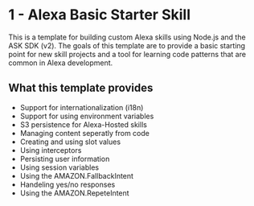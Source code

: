 # 1 - Alexa Basic Starter Skill

This is a template for building custom Alexa skills using Node.js and the ASK SDK (v2). The goals of this template are to provide a basic starting point for new skill projects and a tool for learning code patterns that are common in Alexa development.

## What this template provides

- Support for internationalization (i18n)
- Support for using environment variables 
- S3 persistence for Alexa-Hosted skills
- Managing content seperatly from code
- Creating and using slot values
- Using interceptors
- Persisting user information
- Using session variables
- Using the AMAZON.FallbackIntent
- Handeling yes/no responses
- Using the AMAZON.RepeteIntent 


